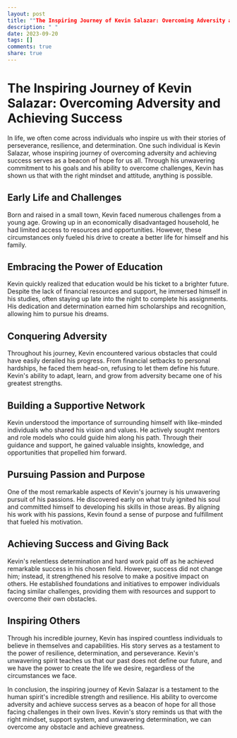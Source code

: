 ```yaml
---
layout: post
title: ""The Inspiring Journey of Kevin Salazar: Overcoming Adversity and Achieving Success""
description: " "
date: 2023-09-20
tags: []
comments: true
share: true
---
```

# The Inspiring Journey of Kevin Salazar: Overcoming Adversity and Achieving Success

In life, we often come across individuals who inspire us with their stories of perseverance, resilience, and determination. One such individual is Kevin Salazar, whose inspiring journey of overcoming adversity and achieving success serves as a beacon of hope for us all. Through his unwavering commitment to his goals and his ability to overcome challenges, Kevin has shown us that with the right mindset and attitude, anything is possible.

## Early Life and Challenges

Born and raised in a small town, Kevin faced numerous challenges from a young age. Growing up in an economically disadvantaged household, he had limited access to resources and opportunities. However, these circumstances only fueled his drive to create a better life for himself and his family.

## Embracing the Power of Education

Kevin quickly realized that education would be his ticket to a brighter future. Despite the lack of financial resources and support, he immersed himself in his studies, often staying up late into the night to complete his assignments. His dedication and determination earned him scholarships and recognition, allowing him to pursue his dreams.

## Conquering Adversity

Throughout his journey, Kevin encountered various obstacles that could have easily derailed his progress. From financial setbacks to personal hardships, he faced them head-on, refusing to let them define his future. Kevin's ability to adapt, learn, and grow from adversity became one of his greatest strengths.

## Building a Supportive Network

Kevin understood the importance of surrounding himself with like-minded individuals who shared his vision and values. He actively sought mentors and role models who could guide him along his path. Through their guidance and support, he gained valuable insights, knowledge, and opportunities that propelled him forward.

## Pursuing Passion and Purpose

One of the most remarkable aspects of Kevin's journey is his unwavering pursuit of his passions. He discovered early on what truly ignited his soul and committed himself to developing his skills in those areas. By aligning his work with his passions, Kevin found a sense of purpose and fulfillment that fueled his motivation.

## Achieving Success and Giving Back

Kevin's relentless determination and hard work paid off as he achieved remarkable success in his chosen field. However, success did not change him; instead, it strengthened his resolve to make a positive impact on others. He established foundations and initiatives to empower individuals facing similar challenges, providing them with resources and support to overcome their own obstacles.

## Inspiring Others

Through his incredible journey, Kevin has inspired countless individuals to believe in themselves and capabilities. His story serves as a testament to the power of resilience, determination, and perseverance. Kevin's unwavering spirit teaches us that our past does not define our future, and we have the power to create the life we desire, regardless of the circumstances we face.

In conclusion, the inspiring journey of Kevin Salazar is a testament to the human spirit's incredible strength and resilience. His ability to overcome adversity and achieve success serves as a beacon of hope for all those facing challenges in their own lives. Kevin's story reminds us that with the right mindset, support system, and unwavering determination, we can overcome any obstacle and achieve greatness.